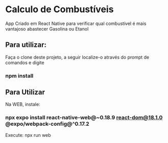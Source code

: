 # Calculo de Combustíveis

App Criado em React Native para verificar qual combustível é mais vantajoso abastecer Gasolina ou Etanol


## Para utilizar:
Faça o clone deste projeto, a seguir localize-o através do prompt de comandos e digite

### npm install

## Para Utilizar

Na WEB, instale:
### npx expo install react-native-web@~0.18.9 react-dom@18.1.0 @expo/webpack-config@^0.17.2

Execute: npx run web
